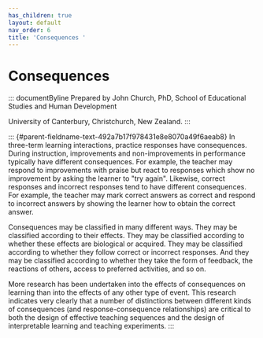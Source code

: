 ```yaml
---
has_children: true
layout: default
nav_order: 6
title: 'Consequences '
---
```

# Consequences 


::: documentByline
Prepared by John Church, PhD, School of Educational Studies and Human
Development

University of Canterbury, Christchurch, New Zealand.
:::

::: {#parent-fieldname-text-492a7b17f978431e8e8070a49f6aeab8}
In three-term learning interactions, practice responses have
consequences. During instruction, improvements and non-improvements in
performance typically have different consequences. For example, the
teacher may respond to improvements with praise but react to responses
which show no improvement by asking the learner to "try again".
Likewise, correct responses and incorrect responses tend to have
different consequences. For example, the teacher may mark correct
answers as correct and respond to incorrect answers by showing the
learner how to obtain the correct answer.

Consequences may be classified in many different ways. They may be
classified according to their effects. They may be classified according
to whether these effects are biological or acquired. They may be
classified according to whether they follow correct or incorrect
responses. And they may be classified according to whether they take the
form of feedback, the reactions of others, access to preferred
activities, and so on.

More research has been undertaken into the effects of consequences on
learning than into the effects of any other type of event. This research
indicates very clearly that a number of distinctions between different
kinds of consequences (and response-consequence relationships) are
critical to both the design of effective teaching sequences and the
design of interpretable learning and teaching experiments.
:::
